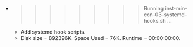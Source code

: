 * >>>>>>>>> Running inst-min-con-03-systemd-hooks.sh ...
  * Add systemd hook scripts.
  * Disk size = 892396K. Space Used = 76K. Runtime = 00:00:00:00.
